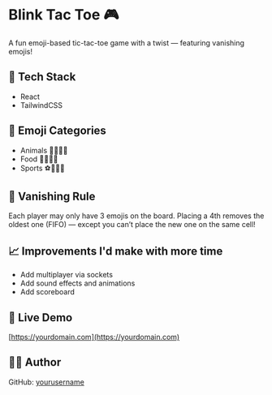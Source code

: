 # Blink Tac Toe 🎮

A fun emoji-based tic-tac-toe game with a twist — featuring vanishing emojis!

## 🔧 Tech Stack

- React
- TailwindCSS

## 🎨 Emoji Categories

- Animals 🐶🐱🐵🐰
- Food 🍕🍟🍔🍩
- Sports ⚽️🏀🏈🎾

## 🔁 Vanishing Rule

Each player may only have 3 emojis on the board. Placing a 4th removes the oldest one (FIFO) — except you can’t place the new one on the same cell!

## 📈 Improvements I'd make with more time

- Add multiplayer via sockets
- Add sound effects and animations
- Add scoreboard

## 🚀 Live Demo

[https://yourdomain.com](https://yourdomain.com)

## 🧑‍💻 Author

GitHub: [yourusername](https://github.com/yourusername)

